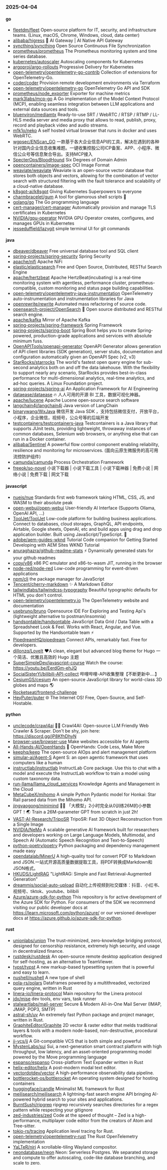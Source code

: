### 2025-04-04

#### go
* [fleetdm/fleet](https://github.com/fleetdm/fleet) Open-source platform for IT, security, and infrastructure teams. (Linux, macOS, Chrome, Windows, cloud, data center)
* [alibaba/higress](https://github.com/alibaba/higress) 🤖 AI Gateway | AI Native API Gateway
* [syncthing/syncthing](https://github.com/syncthing/syncthing) Open Source Continuous File Synchronization
* [prometheus/prometheus](https://github.com/prometheus/prometheus) The Prometheus monitoring system and time series database.
* [kubernetes/autoscaler](https://github.com/kubernetes/autoscaler) Autoscaling components for Kubernetes
* [argoproj/argo-rollouts](https://github.com/argoproj/argo-rollouts) Progressive Delivery for Kubernetes
* [open-telemetry/opentelemetry-go-contrib](https://github.com/open-telemetry/opentelemetry-go-contrib) Collection of extensions for OpenTelemetry-Go.
* [coder/coder](https://github.com/coder/coder) Provision remote development environments via Terraform
* [open-telemetry/opentelemetry-go](https://github.com/open-telemetry/opentelemetry-go) OpenTelemetry Go API and SDK
* [prometheus/node_exporter](https://github.com/prometheus/node_exporter) Exporter for machine metrics
* [mark3labs/mcp-go](https://github.com/mark3labs/mcp-go) A Go implementation of the Model Context Protocol (MCP), enabling seamless integration between LLM applications and external data sources and tools.
* [bluenviron/mediamtx](https://github.com/bluenviron/mediamtx) Ready-to-use SRT / WebRTC / RTSP / RTMP / LL-HLS media server and media proxy that allows to read, publish, proxy, record and playback video and audio streams.
* [m1k1o/neko](https://github.com/m1k1o/neko) A self hosted virtual browser that runs in docker and uses WebRTC.
* [wgpsec/ENScan_GO](https://github.com/wgpsec/ENScan_GO) 一款基于各大企业信息API的工具，解决在遇到的各种针对国内企业信息收集难题。一键收集控股公司ICP备案、APP、小程序、微信公众号等信息聚合导出。支持MCP接入
* [SpecterOps/BloodHound](https://github.com/SpecterOps/BloodHound) Six Degrees of Domain Admin
* [opencontainers/image-spec](https://github.com/opencontainers/image-spec) OCI Image Format
* [weaviate/weaviate](https://github.com/weaviate/weaviate) Weaviate is an open-source vector database that stores both objects and vectors, allowing for the combination of vector search with structured filtering with the fault tolerance and scalability of a cloud-native database​.
* [k8sgpt-ai/k8sgpt](https://github.com/k8sgpt-ai/k8sgpt) Giving Kubernetes Superpowers to everyone
* [charmbracelet/gum](https://github.com/charmbracelet/gum) A tool for glamorous shell scripts 🎀
* [golang/go](https://github.com/golang/go) The Go programming language
* [cert-manager/cert-manager](https://github.com/cert-manager/cert-manager) Automatically provision and manage TLS certificates in Kubernetes
* [NVIDIA/gpu-operator](https://github.com/NVIDIA/gpu-operator) NVIDIA GPU Operator creates, configures, and manages GPUs in Kubernetes
* [jesseduffield/lazygit](https://github.com/jesseduffield/lazygit) simple terminal UI for git commands

#### java
* [dbeaver/dbeaver](https://github.com/dbeaver/dbeaver) Free universal database tool and SQL client
* [spring-projects/spring-security](https://github.com/spring-projects/spring-security) Spring Security
* [apache/nifi](https://github.com/apache/nifi) Apache NiFi
* [elastic/elasticsearch](https://github.com/elastic/elasticsearch) Free and Open Source, Distributed, RESTful Search Engine
* [apache/hertzbeat](https://github.com/apache/hertzbeat) Apache HertzBeat(incubating) is a real-time monitoring system with agentless, performance cluster, prometheus-compatible, custom monitoring and status page building capabilities.
* [open-telemetry/opentelemetry-java-instrumentation](https://github.com/open-telemetry/opentelemetry-java-instrumentation) OpenTelemetry auto-instrumentation and instrumentation libraries for Java
* [openrewrite/rewrite](https://github.com/openrewrite/rewrite) Automated mass refactoring of source code.
* [opensearch-project/OpenSearch](https://github.com/opensearch-project/OpenSearch) 🔎 Open source distributed and RESTful search engine.
* [apache/kafka](https://github.com/apache/kafka) Mirror of Apache Kafka
* [spring-projects/spring-framework](https://github.com/spring-projects/spring-framework) Spring Framework
* [spring-projects/spring-boot](https://github.com/spring-projects/spring-boot) Spring Boot helps you to create Spring-powered, production-grade applications and services with absolute minimum fuss.
* [OpenAPITools/openapi-generator](https://github.com/OpenAPITools/openapi-generator) OpenAPI Generator allows generation of API client libraries (SDK generation), server stubs, documentation and configuration automatically given an OpenAPI Spec (v2, v3)
* [StarRocks/starrocks](https://github.com/StarRocks/starrocks) The world's fastest open query engine for sub-second analytics both on and off the data lakehouse. With the flexibility to support nearly any scenario, StarRocks provides best-in-class performance for multi-dimensional analytics, real-time analytics, and ad-hoc queries. A Linux Foundation project.
* [spring-projects/spring-ai](https://github.com/spring-projects/spring-ai) An Application Framework for AI Engineering
* [dataease/dataease](https://github.com/dataease/dataease) 🔥 人人可用的开源 BI 工具，数据可视化神器。
* [apache/lucene](https://github.com/apache/lucene) Apache Lucene open-source search software
* [langchain4j/langchain4j](https://github.com/langchain4j/langchain4j) Java version of LangChain
* [binarywang/WxJava](https://github.com/binarywang/WxJava) 微信开发 Java SDK ，支持包括微信支付，开放平台，小程序，企业微信，视频号，公众号等的后端开发
* [testcontainers/testcontainers-java](https://github.com/testcontainers/testcontainers-java) Testcontainers is a Java library that supports JUnit tests, providing lightweight, throwaway instances of common databases, Selenium web browsers, or anything else that can run in a Docker container.
* [alibaba/Sentinel](https://github.com/alibaba/Sentinel) A powerful flow control component enabling reliability, resilience and monitoring for microservices. (面向云原生微服务的高可用流控防护组件)
* [camunda/camunda](https://github.com/camunda/camunda) Process Orchestration Framework
* [freeok/so-novel](https://github.com/freeok/so-novel) 小说下载器 | 小说下载工具 | 小说下载神器 | 免费小说 | 网络小说 | 免费下载 | 网文下载

#### javascript
* [nuejs/nue](https://github.com/nuejs/nue) Standards first web framework taking HTML, CSS, JS, and WASM to their absolute peak
* [open-webui/open-webui](https://github.com/open-webui/open-webui) User-friendly AI Interface (Supports Ollama, OpenAI API, ...)
* [ToolJet/ToolJet](https://github.com/ToolJet/ToolJet) Low-code platform for building business applications. Connect to databases, cloud storages, GraphQL, API endpoints, Airtable, Google sheets, OpenAI, etc and build apps using drag and drop application builder. Built using JavaScript/TypeScript. 🚀
* [adobe/aem-guides-wknd](https://github.com/adobe/aem-guides-wknd) Tutorial Code companion for Getting Started Developing with AEM Sites WKND Tutorial
* [anuraghazra/github-readme-stats](https://github.com/anuraghazra/github-readme-stats) ⚡ Dynamically generated stats for your github readmes
* [copy/v86](https://github.com/copy/v86) x86 PC emulator and x86-to-wasm JIT, running in the browser
* [node-red/node-red](https://github.com/node-red/node-red) Low-code programming for event-driven applications
* [npm/cli](https://github.com/npm/cli) the package manager for JavaScript
* [Tencent/cherry-markdown](https://github.com/Tencent/cherry-markdown) ✨ A Markdown Editor
* [tailwindlabs/tailwindcss-typography](https://github.com/tailwindlabs/tailwindcss-typography) Beautiful typographic defaults for HTML you don't control.
* [open-telemetry/opentelemetry.io](https://github.com/open-telemetry/opentelemetry.io) The OpenTelemetry website and documentation
* [usebruno/bruno](https://github.com/usebruno/bruno) Opensource IDE For Exploring and Testing Api's (lightweight alternative to postman/insomnia)
* [handsontable/handsontable](https://github.com/handsontable/handsontable) JavaScript Data Grid / Data Table with a Spreadsheet Look & Feel. Works with React, Angular, and Vue. Supported by the Handsontable team ⚡
* [PipedreamHQ/pipedream](https://github.com/PipedreamHQ/pipedream) Connect APIs, remarkably fast. Free for developers.
* [dillonzq/LoveIt](https://github.com/dillonzq/LoveIt) ❤️A clean, elegant but advanced blog theme for Hugo 一个简洁、优雅且高效的 Hugo 主题
* [SuperSimpleDev/javascript-course](https://github.com/SuperSimpleDev/javascript-course) Watch the course: https://youtu.be/EerdGm-ehJQ
* [SocialSisterYi/bilibili-API-collect](https://github.com/SocialSisterYi/bilibili-API-collect) 哔哩哔哩-API收集整理【不断更新中....】
* [CesiumGS/cesium](https://github.com/CesiumGS/cesium) An open-source JavaScript library for world-class 3D globes and maps 🌎
* [Rocketseat/frontend-challenge](https://github.com/Rocketseat/frontend-challenge)
* [HeyPuter/puter](https://github.com/HeyPuter/puter) 🌐 The Internet OS! Free, Open-Source, and Self-Hostable.

#### python
* [unclecode/crawl4ai](https://github.com/unclecode/crawl4ai) 🚀🤖 Crawl4AI: Open-source LLM Friendly Web Crawler & Scraper. Don't be shy, join here: https://discord.gg/jP8KfhDhyN
* [browser-use/browser-use](https://github.com/browser-use/browser-use) Make websites accessible for AI agents
* [All-Hands-AI/OpenHands](https://github.com/All-Hands-AI/OpenHands) 🙌 OpenHands: Code Less, Make More
* [keephq/keep](https://github.com/keephq/keep) The open-source AIOps and alert management platform
* [simular-ai/Agent-S](https://github.com/simular-ai/Agent-S) Agent S: an open agentic framework that uses computers like a human
* [instructlab/instructlab](https://github.com/instructlab/instructlab) InstructLab Core package. Use this to chat with a model and execute the InstructLab workflow to train a model using custom taxonomy data.
* [run-llama/llama_cloud_services](https://github.com/run-llama/llama_cloud_services) Knowledge Agents and Management in the Cloud
* [MetaCubeX/mihomo](https://github.com/MetaCubeX/mihomo) A simple Python Pydantic model for Honkai: Star Rail parsed data from the Mihomo API.
* [jingyaogong/minimind](https://github.com/jingyaogong/minimind) 🚀🚀 「大模型」2小时完全从0训练26M的小参数GPT！🌏 Train a 26M-parameter GPT from scratch in just 2h!
* [VAST-AI-Research/TripoSR](https://github.com/VAST-AI-Research/TripoSR) TripoSR: Fast 3D Object Reconstruction from a Single Image
* [NVIDIA/NeMo](https://github.com/NVIDIA/NeMo) A scalable generative AI framework built for researchers and developers working on Large Language Models, Multimodal, and Speech AI (Automatic Speech Recognition and Text-to-Speech)
* [python-poetry/poetry](https://github.com/python-poetry/poetry) Python packaging and dependency management made easy
* [opendatalab/MinerU](https://github.com/opendatalab/MinerU) A high-quality tool for convert PDF to Markdown and JSON.一站式开源高质量数据提取工具，将PDF转换成Markdown和JSON格式。
* [HKUDS/LightRAG](https://github.com/HKUDS/LightRAG) "LightRAG: Simple and Fast Retrieval-Augmented Generation"
* [dreammis/social-auto-upload](https://github.com/dreammis/social-auto-upload) 自动化上传视频到社交媒体：抖音、小红书、视频号、tiktok、youtube、bilibili
* [Azure/azure-sdk-for-python](https://github.com/Azure/azure-sdk-for-python) This repository is for active development of the Azure SDK for Python. For consumers of the SDK we recommend visiting our public developer docs at https://learn.microsoft.com/python/azure/ or our versioned developer docs at https://azure.github.io/azure-sdk-for-python.

#### rust
* [unionlabs/union](https://github.com/unionlabs/union) The trust-minimized, zero-knowledge bridging protocol, designed for censorship resistance, extremely high security, and usage in decentralized finance.
* [rustdesk/rustdesk](https://github.com/rustdesk/rustdesk) An open-source remote desktop application designed for self-hosting, as an alternative to TeamViewer.
* [typst/typst](https://github.com/typst/typst) A new markup-based typesetting system that is powerful and easy to learn.
* [nushell/nushell](https://github.com/nushell/nushell) A new type of shell
* [pola-rs/polars](https://github.com/pola-rs/polars) Dataframes powered by a multithreaded, vectorized query engine, written in Rust
* [linera-io/linera-protocol](https://github.com/linera-io/linera-protocol) Main repository for the Linera protocol
* [jdx/mise](https://github.com/jdx/mise) dev tools, env vars, task runner
* [stalwartlabs/mail-server](https://github.com/stalwartlabs/mail-server) Secure & Modern All-in-One Mail Server (IMAP, JMAP, POP3, SMTP)
* [astral-sh/uv](https://github.com/astral-sh/uv) An extremely fast Python package and project manager, written in Rust.
* [GraphiteEditor/Graphite](https://github.com/GraphiteEditor/Graphite) 2D vector & raster editor that melds traditional layers & tools with a modern node-based, non-destructive, procedural workflow.
* [jj-vcs/jj](https://github.com/jj-vcs/jj) A Git-compatible VCS that is both simple and powerful
* [MystenLabs/sui](https://github.com/MystenLabs/sui) Sui, a next-generation smart contract platform with high throughput, low latency, and an asset-oriented programming model powered by the Move programming language
* [espanso/espanso](https://github.com/espanso/espanso) Cross-platform Text Expander written in Rust
* [helix-editor/helix](https://github.com/helix-editor/helix) A post-modern modal text editor.
* [vectordotdev/vector](https://github.com/vectordotdev/vector) A high-performance observability data pipeline.
* [bottlerocket-os/bottlerocket](https://github.com/bottlerocket-os/bottlerocket) An operating system designed for hosting containers
* [huggingface/candle](https://github.com/huggingface/candle) Minimalist ML framework for Rust
* [meilisearch/meilisearch](https://github.com/meilisearch/meilisearch) A lightning-fast search engine API bringing AI-powered hybrid search to your sites and applications.
* [BurntSushi/ripgrep](https://github.com/BurntSushi/ripgrep) ripgrep recursively searches directories for a regex pattern while respecting your gitignore
* [zed-industries/zed](https://github.com/zed-industries/zed) Code at the speed of thought – Zed is a high-performance, multiplayer code editor from the creators of Atom and Tree-sitter.
* [tokio-rs/tracing](https://github.com/tokio-rs/tracing) Application level tracing for Rust.
* [open-telemetry/opentelemetry-rust](https://github.com/open-telemetry/opentelemetry-rust) The Rust OpenTelemetry implementation
* [YaLTeR/niri](https://github.com/YaLTeR/niri) A scrollable-tiling Wayland compositor.
* [neondatabase/neon](https://github.com/neondatabase/neon) Neon: Serverless Postgres. We separated storage and compute to offer autoscaling, code-like database branching, and scale to zero.
